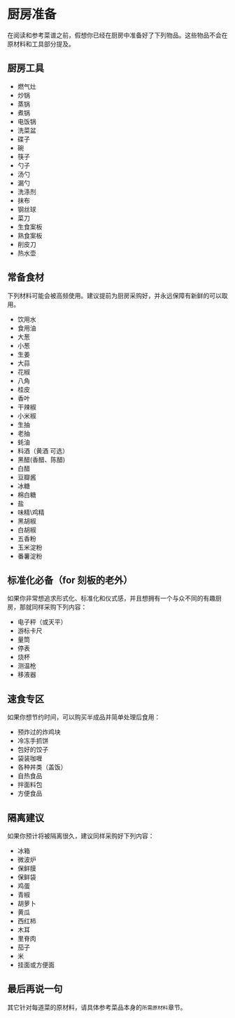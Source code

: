 # 厨房准备

在阅读和参考菜谱之前，假想你已经在厨房中准备好了下列物品。这些物品不会在原材料和工具部分提及。

## 厨房工具

- 燃气灶
- 炒锅
- 蒸锅
- 煮锅
- 电饭锅
- 洗菜盆
- 碟子
- 碗
- 筷子
- 勺子
- 汤勺
- 漏勺
- 洗涤剂
- 抹布
- 钢丝球
- 菜刀
- 生食案板
- 熟食案板
- 削皮刀
- 热水壶

## 常备食材

下列材料可能会被高频使用。建议提前为厨房采购好，并永远保障有新鲜的可以取用。

- 饮用水
- 食用油
- 大葱
- 小葱
- 生姜
- 大蒜
- 花椒
- 八角
- 桂皮
- 香叶
- 干辣椒
- 小米椒
- 生抽
- 老抽
- 蚝油
- 料酒（黄酒 可选）
- 黑醋(香醋、陈醋)
- 白醋
- 豆瓣酱
- 冰糖
- 棉白糖
- 盐
- 味精\鸡精
- 黑胡椒
- 白胡椒
- 五香粉
- 玉米淀粉
- 番薯淀粉

## 标准化必备（for 刻板的老外）

如果你非常想追求形式化、标准化和仪式感，并且想拥有一个与众不同的有趣厨房，那就同样采购下列内容：

- 电子秤（或天平）
- 游标卡尺
- 量筒
- 停表
- 烧杯
- 测温枪
- 移液器

## 速食专区

如果你想节约时间，可以购买半成品并简单处理后食用：

- 预炸过的炸鸡块
- 冷冻手抓饼
- 包好的饺子
- 袋装咖喱
- 各种丼类（盖饭）
- 自热食品
- 拌面料包
- 方便食品

## 隔离建议

如果你预计将被隔离很久，建议同样采购好下列内容：

- 冰箱
- 微波炉
- 保鲜膜
- 保鲜袋
- 鸡蛋
- 青椒
- 胡萝卜
- 黄瓜
- 西红柿
- 木耳
- 里脊肉
- 茄子
- 米
- 挂面或方便面

## 最后再说一句

其它针对每道菜的原材料，请具体参考菜品本身的`所需原材料`章节。
